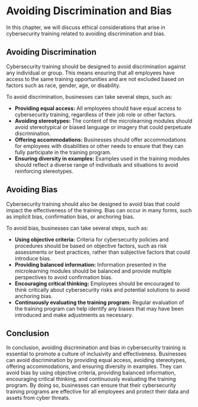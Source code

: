 # Avoiding Discrimination and Bias

In this chapter, we will discuss ethical considerations that arise in cybersecurity training related to avoiding discrimination and bias.

Avoiding Discrimination
-----------------------

Cybersecurity training should be designed to avoid discrimination against any individual or group. This means ensuring that all employees have access to the same training opportunities and are not excluded based on factors such as race, gender, age, or disability.

To avoid discrimination, businesses can take several steps, such as:

* **Providing equal access:** All employees should have equal access to cybersecurity training, regardless of their job role or other factors.
* **Avoiding stereotypes:** The content of the microlearning modules should avoid stereotypical or biased language or imagery that could perpetuate discrimination.
* **Offering accommodations:** Businesses should offer accommodations for employees with disabilities or other needs to ensure that they can fully participate in the training program.
* **Ensuring diversity in examples:** Examples used in the training modules should reflect a diverse range of individuals and situations to avoid reinforcing stereotypes.

Avoiding Bias
-------------

Cybersecurity training should also be designed to avoid bias that could impact the effectiveness of the training. Bias can occur in many forms, such as implicit bias, confirmation bias, or anchoring bias.

To avoid bias, businesses can take several steps, such as:

* **Using objective criteria:** Criteria for cybersecurity policies and procedures should be based on objective factors, such as risk assessments or best practices, rather than subjective factors that could introduce bias.
* **Providing balanced information:** Information presented in the microlearning modules should be balanced and provide multiple perspectives to avoid confirmation bias.
* **Encouraging critical thinking:** Employees should be encouraged to think critically about cybersecurity risks and potential solutions to avoid anchoring bias.
* **Continuously evaluating the training program:** Regular evaluation of the training program can help identify any biases that may have been introduced and make adjustments as necessary.

Conclusion
----------

In conclusion, avoiding discrimination and bias in cybersecurity training is essential to promote a culture of inclusivity and effectiveness. Businesses can avoid discrimination by providing equal access, avoiding stereotypes, offering accommodations, and ensuring diversity in examples. They can avoid bias by using objective criteria, providing balanced information, encouraging critical thinking, and continuously evaluating the training program. By doing so, businesses can ensure that their cybersecurity training programs are effective for all employees and protect their data and assets from cyber threats.
